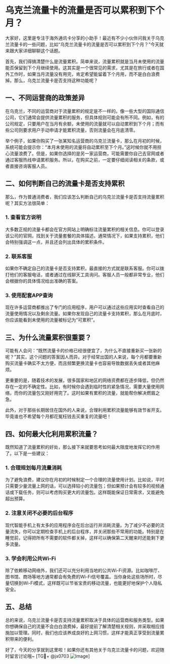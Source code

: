 # 乌克兰流量卡的流量是否可以累积到下个月？

大家好，这里是专注于海外通讯卡分享的小助手！最近有不少小伙伴问我关于乌克兰流量卡的一些问题，比如“乌克兰流量卡的流量是否可以累积到下个月？”今天就来跟大家详细聊聊这个话题。

首先，我们得搞清楚什么是流量累积。简单来说，流量累积就是当月未使用的流量能否保留到下个月继续使用。这其实是一个很常见的需求，尤其是在旅行或者在国外工作时，如果当月流量没有用完，肯定希望能留着下个月用，而不是白白浪费掉。那么，乌克兰流量卡是否支持这种功能呢？

## 一、不同运营商的政策差异

在乌克兰，不同的运营商对于流量累积的规定是不一样的。像一些大型的国际通信公司，它们通常会提供流量累积的服务，但具体规则可能会有所不同。例如，有的公司规定，只要用户在当月有余额，未使用的流量就可以自动累积到下个月；而有些公司则要求用户手动申请才能累积流量，否则流量会在月底清零。

举个例子，如果你购买了一张某知名运营商的乌克兰流量卡，那么在月初的时候，系统可能会提示你：“本月未使用的流量将自动累积至下个月。”这时候你就不用担心流量浪费了。但是，如果你选择的是另一家运营商，可能需要你自己去官网或者通过客服热线申请累积服务。所以，在购买之前，一定要仔细阅读相关的条款，或者直接咨询客服人员。

## 二、如何判断自己的流量卡是否支持累积

那么，作为普通消费者，我们应该怎么判断自己的乌克兰流量卡是否支持流量累积呢？其实方法很简单：

### 1. 查看官方说明
大多数正规的流量卡都会在官方网站上明确标注流量累积的相关信息。你可以登录该公司的官网，找到关于流量套餐的具体描述。通常情况下，如果支持累积，他们会特别强调这一点，并且还会列出具体的累积条件。

### 2. 联系客服
如果你不确定自己的流量卡是否支持累积，最直接的方式就是联系客服。你可以拨打他们的客服电话，或者通过在线聊天工具询问。客服人员一般都非常专业，他们会根据你的具体情况给出准确的答案。

### 3. 使用配套APP查询
现在许多运营商都推出了专门的应用程序，用户可以通过这些应用实时查看自己的流量使用情况以及剩余流量。如果你发现自己的流量卡支持累积，那么在月底时，你应该能看到未使用的流量被标记为“可累积”。

## 三、为什么流量累积很重要？

可能有人会问：“既然流量卡的价格已经很便宜了，为什么不直接重新买一张新的呢？”其实，这个问题的答案因人而异。对于经常出国的人来说，每个月都要重新购买流量卡确实不太方便，而且频繁更换流量卡也容易导致数据丢失或者其他麻烦。

更重要的是，随着技术的发展，很多国家和地区的网络资费都在逐步降低，但仍然存在一定的不确定性。比如，有时候你会遇到临时性的紧急情况，需要大量使用网络，而你的流量包又刚好用完了。这时如果有累积的流量，就能帮你解决燃眉之急。

此外，对于那些长期居住在国外的人来说，合理利用累积流量能够有效节省开支。毕竟谁也不希望每个月都花冤枉钱去买重复的流量吧！

## 四、如何最大化利用累积流量？

既然知道了流量累积的好处，那么接下来就要思考如何最大限度地发挥它的作用了。以下是一些建议：

### 1. 合理规划每月流量消耗
为了避免浪费，建议你在月初的时候制定一个合理的流量使用计划。比如说，平时只需要少量流量上网的话，可以选择较小的流量包；但如果预计会有较多的视频通话或下载任务，则可以考虑购买更大的流量包。这样既能保证日常需求，又能避免超出预算。

### 2. 注意关闭不必要的后台程序
现代智能手机上有太多的应用程序会在后台运行并消耗流量。为了减少不必要的流量流失，你可以定期检查手机上的后台程序，并关闭那些不常用的功能。特别是在睡觉前，记得把所有不需要的软件都关掉，这样可以确保第二天醒来时还能剩下更多流量。

### 3. 学会利用公共Wi-Fi
除了依赖移动网络外，我们还可以充分利用当地的公共Wi-Fi资源。比如咖啡厅、图书馆、商场等地方通常都会有免费的Wi-Fi信号覆盖。当你身处这些场所时，尽量切换到Wi-Fi模式，这样既可以节省宝贵的移动流量，也能更好地保护个人隐私安全。

## 五、总结

总的来说，乌克兰流量卡是否支持流量累积取决于具体的运营商和服务类型。如果你想确保自己的流量不会白白浪费掉，最好提前了解清楚相关规则，并采取相应措施加以管理。同时，我们也应该养成良好的上网习惯，这样才能真正享受到流量累积带来的便利。

好了，今天的分享就到这里啦！如果你还有其他关于乌克兰流量卡的问题，欢迎随时留言讨论哦~ [TG💪+ @jx0703 ![Image](https://github.com/user-attachments/assets/dbca1d08-cadb-493c-b0ec-ad6f7a83f270)]